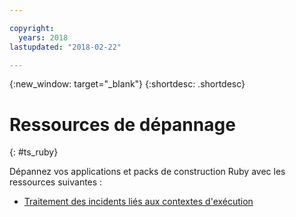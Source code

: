 ```yaml
---

copyright:
  years: 2018
lastupdated: "2018-02-22"

---
```


{:new_window: target="_blank"}
{:shortdesc: .shortdesc}

# Ressources de dépannage
{: #ts_ruby}

Dépannez vos applications et packs de construction Ruby avec les ressources suivantes :

* [Traitement des incidents liés aux contextes d'exécution](/docs/runtimes-common/ts_runtimes.html#runtimes)
